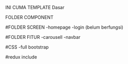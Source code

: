 INI CUMA TEMPLATE Dasar

FOLDER  COMPONENT

#FOLDER SCREEN
-homepage
-login (belum berfungsi)

#FOLDER FITUR
-carousell
-navbar

#CSS
-full bootstrap

#redux include

